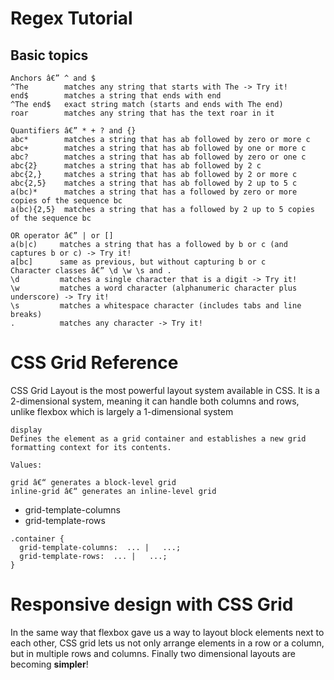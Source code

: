 

# Regex Tutorial
## Basic topics
```
Anchors â€” ^ and $
^The        matches any string that starts with The -> Try it!
end$        matches a string that ends with end
^The end$   exact string match (starts and ends with The end)
roar        matches any string that has the text roar in it
```
```
Quantifiers â€” * + ? and {}
abc*        matches a string that has ab followed by zero or more c 
abc+        matches a string that has ab followed by one or more c
abc?        matches a string that has ab followed by zero or one c
abc{2}      matches a string that has ab followed by 2 c
abc{2,}     matches a string that has ab followed by 2 or more c
abc{2,5}    matches a string that has ab followed by 2 up to 5 c
a(bc)*      matches a string that has a followed by zero or more copies of the sequence bc
a(bc){2,5}  matches a string that has a followed by 2 up to 5 copies of the sequence bc
```
```
OR operator â€” | or []
a(b|c)     matches a string that has a followed by b or c (and captures b or c) -> Try it!
a[bc]      same as previous, but without capturing b or c
Character classes â€” \d \w \s and .
\d         matches a single character that is a digit -> Try it!
\w         matches a word character (alphanumeric character plus underscore) -> Try it!
\s         matches a whitespace character (includes tabs and line breaks)
.          matches any character -> Try it!
```


# CSS Grid Reference
CSS Grid Layout is the most powerful layout system available in CSS. It is a 2-dimensional system, meaning it can handle both columns and rows, unlike flexbox which is largely a 1-dimensional system

```
display
Defines the element as a grid container and establishes a new grid formatting context for its contents.

Values:

grid â€“ generates a block-level grid
inline-grid â€“ generates an inline-level grid
```


* grid-template-columns
* grid-template-rows
```
.container {
  grid-template-columns:  ... |   ...;
  grid-template-rows:  ... |   ...;
}
```



# Responsive design with CSS Grid

In the same way that flexbox gave us a way to layout block elements next to each other, CSS grid lets us not only arrange elements in a row or a column, but in multiple rows and columns. Finally two dimensional layouts are becoming **simpler**!